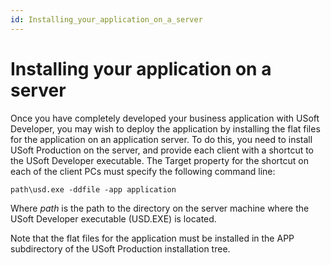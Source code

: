 ```yaml
---
id: Installing_your_application_on_a_server
---
```


# Installing your application on a server

Once you have completely developed your business application with USoft Developer, you may wish to deploy the application by installing the flat files for the application on an application server. To do this, you need to install USoft Production on the server, and provide each client with a shortcut to the USoft Developer executable. The Target property for the shortcut on each of the client PCs must specify the following command line:

```
path\usd.exe -ddfile -app application
```

Where *path* is the path to the directory on the server machine where the USoft Developer executable (USD.EXE) is located.

Note that the flat files for the application must be installed in the APP subdirectory of the USoft Production installation tree.